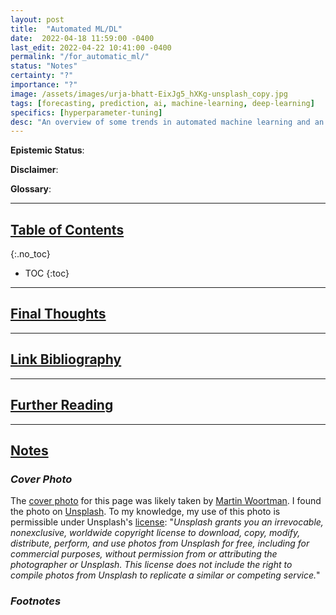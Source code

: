 ```yaml
---
layout: post
title:  "Automated ML/DL"
date:  2022-04-18 11:59:00 -0400
last_edit: 2022-04-22 10:41:00 -0400
permalink: "/for_automatic_ml/"
status: "Notes"
certainty: "?"
importance: "?"
image: /assets/images/urja-bhatt-EixJg5_hXKg-unsplash_copy.jpg
tags: [forecasting, prediction, ai, machine-learning, deep-learning]
specifics: [hyperparameter-tuning]
desc: "An overview of some trends in automated machine learning and an offering of some forecasting questions on the subject."
---
```


__Epistemic Status__:

__Disclaimer__:

__Glossary__:

---

## [Table of Contents](#toc)
{:.no_toc}
* TOC
{:toc}

---

## [Final Thoughts](#final)

---

## [Link Bibliography](#link-bib)

---

## [Further Reading](#fur-read)

---

## [Notes](#notes)

### *Cover Photo*

The [cover photo](https://unsplash.com/photos/IyMaEo0f728) for this page was likely taken by [Martin Woortman](https://unsplash.com/@martfoto1). I found the photo on [Unsplash](https://unsplash.com/). To my knowledge, my use of this photo is permissible under Unsplash's [license](https://unsplash.com/license): "_Unsplash grants you an irrevocable, nonexclusive, worldwide copyright license to download, copy, modify, distribute, perform, and use photos from Unsplash for free, including for commercial purposes, without permission from or attributing the photographer or Unsplash. This license does not include the right to compile photos from Unsplash to replicate a similar or competing service._"

### *Footnotes*
